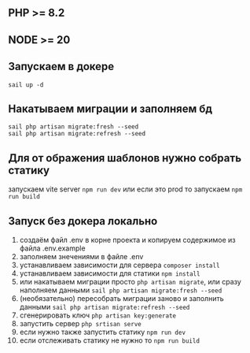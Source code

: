 ## PHP >= 8.2
## NODE >= 20

## Запускаем в докере
`sail up -d`

## Накатываем миграции и заполняем бд
`sail php artisan migrate:fresh --seed`  
`sail php artisan migrate:refresh --seed`  

## Для от ображения шаблонов нужно собрать статику 
запускаем vite server
`npm run dev`
или если это prod то запускаем
`npm run build`


## Запуск без докера локально

1. создаём файл .env  в корне проекта и копируем содержимое из файла .env.example 
2. заполняем знечениями в файле .env
3. устанавливаем зависимости для сервера `composer install`
4. устанавливаем зависимости для статики `npm install`
5. или накатываем миграции просто `php artisan migrate`, или сразу наполняем данными `sail php artisan migrate:fresh --seed`
6.  (необязательно) пересобрать миграции заново и заполнить данными `sail php artisan migrate:refresh --seed`
7. сгенерировать ключ `php artisan key:generate`
8. запустить сервер `php srtisan serve`
9. если нужно также запустить статику `npm run dev`
10. если отслеживать статику не нужно то `npm run build`
